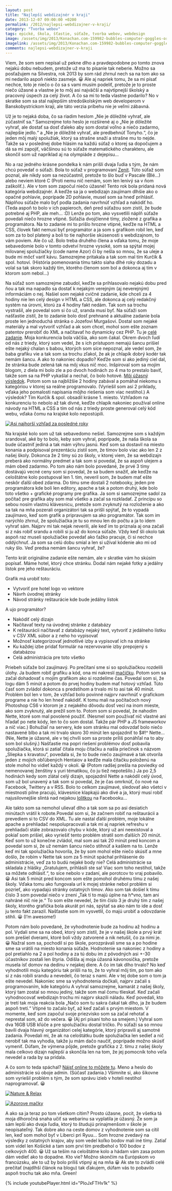 ```yaml
---
layout: post
title: "Najlepší webdizajnér v kraji"
date: 2013-12-07 09:00:00 +0200
permalink: /2012/najlepsi-webdizajner-v-kraji/
category: "Tvorba webov"
tags: epické, škola, šťastie, súťaže, tvorba webov, webdesign
image: /assets/img/2013/Konachan.com-159982-bubbles-computer-goggles-orange_hair-original-pink_eyes-skirt-thighhighs-uni-e1386369521348-300x300.jpg
imagelink: /assets/img/2013/Konachan.com-159982-bubbles-computer-goggles-orange_hair-original-pink_eyes-skirt-thighhighs-uni.jpg
comments: najlepsi-webdizajner-v-kraji
---
```

Viem, že som sem nepísal už pekne dlho a pravdepodobne po tomto znova nejakú dobu nebudem, pretože už ma to písanie tak neberie. Možno sa posťažujem na Silvestra, rok 2013 by som rád zhrnul nech sa na tom ako sa mi nedarilo aspoň niekto zasmeje. 😀 Ale aj napriek tomu, že sa mi písať nechce, toto je niečo o čo sa s vami musím podeliť, pretože je to proste niečo úžasné a vlastne je to môj asi najväčší a najvtipnejší školský a pracovný úspech za celý život. A čo sa mi to teda vlastne podarilo? No v skratke som sa stal najlepším stredoškolským web developerom v Banskobystrickom kraji, ale táto verzia príbehu nie je veľmi zábavná.

Už je to nejaká doba, čo sa riadim heslom „Nie je dôležité vyhrať, ale zúčastniť sa.“ Samozrejme toto heslo je rozšírené aj o „Nie je dôležité vyhrať, ale dostať sa dosť ďaleko aby som dostal voľno a niečo zadarmo, najlepšie jedlo.“ a „Nie je dôležité vyhrať, ale predbehnúť Tonyho.“, čo je jeden môj malý spolužiak, ktorý sa strašne snaží a strašne mu to nejde. Takže sa v poslednej dobe hlásim na každú súťaž o ktorej sa dopočujem a dá sa mi zapojiť, väčšinou sú to súťaže matematického charakteru, ale skončil som už napríklad aj na olympiáde z dejepisu…

No a raz jedného krásne pondelka k nám prišli dvaja ľudia s tým, že nám chcú povedať o súťaži. Bola to súťaž v programovaní [Zenit](https://zenit.svsbb.sk/). Túto súťaž som poznal, ale nikdy som sa nezúčastnil, pretože to šlo buď v Pascale (Blé…) alebo neviem ktoré C (Proti nemu nič nemám, som len lenivý sa v ňom zaškoliť.). Ale v tom som započul niečo úžasné! Tento rok bola pridaná nová kategória webdizajnér. A keďže sa ja o webdizajn zaujímam dlhšie ako o opačné pohlavie, poprípade 2D pohlavie, musel som sa hneď prihlásiť. Náplňou súťaže malo byť podla zadania navrhnúť vzhľad a nakódiť ho. (Teda aspoň to bolo v ich papieroch, deň pred súťažou som zistil, že bude potrebné aj PHP, ale meh… :D) Lenže po tom, ako vysvetlili náplň súťaže povedali niečo hrozne vtipné. Súťažia dvojčlenné tímy, zložené z grafika a programátora. Na to zadanie mi to prišlo hrozne vtipné, keďže na HTML a CSS, človek fakt nemusí byť programátor a ja som s grafikom robil len, keď som za to bol platený a boli to tie najhoršie skúsenosti s webdizajnom, to vám poviem. Ale čo už. Bolo treba druhého člena a vďaka tomu, že moje sebavedomie bolo v tomto odvetví hrozne vysoké, som sa spýtal mojej milovanej spolužiačky (code name Azor) či by nešla so mnou, že sa uleje a bude mi môcť variť kávu. Samozrejme pritakala a tak som mal tím Kurčík & spol. hotoví. (História pomenovania tímu takto siaha dlhé roky dozadu a volal sa tak skoro každý tím, ktorého členom som bol a dokonca aj tím v ktorom som nebol…)

Na súťaž som samozrejme zabudol, keďže sa prihlasovalo nejakú dobu pred ňou a tak ma napadlo sa dostať k nejakým verejným (aj neverejným) informáciám o nej. Našiel som nejaké cvičné zadanie, kde chceli za 4 hodiny nie len celý design v HTML a CSS, ale dokonca aj celý redakčný systém na úrovni, ktorú za 4 hodiny fakt nedám. Tak som sa trochu vystrašil, ale povedal som si čo už, sranda musí byť. Na súťaži som našťastie zistil, že to zadanie bolo dosť prehnané a aktuálne zadanie bola proste len jednoduchá stránka o Jozefovi Murgašovi. Dostal som nejaké materiály a mal vytvoriť vzhľad a ak som chcel, mohol som ešte zoznam patentov prerobiť do XML a načítavať ho dynamicky cez PHP. Tu je [celé zadanie](http://zenit.edu.sk/subory/ZENIT%20-Webdizajn.rar). Moja konkurencia bola väčšia, ako som čakal. Okrem dvoch ľudí od nás z triedy, ktorý som vedel, že s ich prístupom nemajú šancu prišiel ešte nejaký chalan s babou, ktorých som síce nepoznal, ale vedel som, že baba grafiku vie a tak som sa trochu zľakol, že ak je chlapík dobrý kodér tak nemám šancu. A ako to nakoniec dopadlo? Keďže som si ako jediný ciel dal, že stránka bude zelená tak na môj vkus nič moc. Inšpiroval som sa mojím blogom, z diela mi bolo zle a po dvoch hodinách zo 4 ma to prestalo baviť, takže som sa na PHP vykašlal a nechal, čo bolo hotové. [Môj úžasný výsledok](http://zenit.greenmanov.net/skola2013/). Potom som sa najbližšie 2 hodiny zabával a pomáhal niekomu s kategóriou v ktorej sa reálne programovalo. (Vyriešil som asi 2 príklady, vďaka jeho pomalosti napísania môjho riešenia som viac nestihol.) A výsledok? Tím Kurčík & spol. obsadil krásne 1. miesto. Vzhľadom na konkurenciu to nebolo až tak divné, keďže chlapík nakoniec používal online návody na HTML a CSS a tím od nás z triedy proste generoval celý kód webu, vďaka čomu na krajské kolo nepostúpili.

[![Asi najhorší vzhľad za posledné roky](/assets/img/2013/murgas-300x217.jpg)](/assets/img/2013/murgas.jpg)

Na krajské kolo som už tak sebavedomo nešiel. Samozrejme som s každým srandoval, aké by to bolo, keby som vyhral, poprípade, že naša škola sa bude účastniť jediná a tak mám výhru jasnú. Keď som sa dostavil na miesto konania a podpisoval prezentáciu zistil som, že tímov bolo viac ako len 2 z našej školy. Dokonca že 2 tímy sú zo školy, v ktorej viem, že sa webdizajn preberá ako normálny predmet a tak som si povedal, že sa aspoň ulejem a mám obed zadarmo. Po tom ako nám bolo povedané, že prvé 3 tímy dostávajú vecné ceny som si povedal, že sa budem snažiť, ale keďže na celoštátne kolo postupoval len 1. tím, neveril som, že budem mať ešte neskôr ďalší obed zdarma. Do tímu sme dostali 2 notebooky, jeden pre programátora kde boli len editory, apache a tak a potom druhý, kde bolo toto všetko + grafické programy pre grafika. Ja som si samozrejme sadol za počítač pre grafika aby som mal všetko a začal sa rozkladať. Z princípu so sebou nosím vlastnú klávesnicu, pretože som zvyknutý na rozloženie a ako sa tak na mňa pozerali organizátori tak sa prišli spýtať, že to vypadá zaujímavo, keď som grafik a pripravujem sa ako programátor. Tak som im narýchlo zhrnul, že spolužiačka je tu so mnou len do počtu a ja to idem vyhrať sám. Najprv mi tak nejak neverili, ale keď im to priznala aj ona začali si z nás robiť srandu a robili si ju až do konca súťaže. Vždy keď šli okolo tak aspoň raz museli spolužiačke povedať ako ťažko pracuje, či si nechce oddýchnuť. Ja som sa celú dobu smial a len si užíval kódenie ako mi od ruky šlo. Veď predsa nemám šancu vyhrať, že?

Tento krát originálne zadanie ešte nemám, ale v skratke vám ho skúsim popísať. Máme hotel, ktorý chce stránku. Dodal nám nejaké fotky a jedálny lístok pre jeho reštauráciu.

Grafik má urobiť toto:

- Vytvoriť pre hotel logo vo vektore
- Návrh úvodnej stránky
- Návod stránky reštaurácie kde bude jedálny lístok

A ujo programátor?

- Nakódiť celý dizajn
- Načítavať texty na úvodnej stránke z databázy
- K reštaurácii načítavať z databázy nejaký text, vytvoriť z jedálneho lístku v CSV XML súbor a z neho ho vypisovať
- Možnosť kategorizovať jednotlivé izby a vypisovať ich na stránke
- Ku každej izbe pridať formulár na rezervovanie izby prepojený s databázou
- Celá administrácia pre toto všetko

Priebeh súťaže bol zaujímavý. Po prečítaní sme si so spolužiačkou rozdelili úlohy. Ja budem robiť grafiku a kód, ona mi nakreslí [mačičku](/assets/img/2013/e07099da43bf9e5e9f4b84e5e93773e5.gif). Potom som sa začal dohadovať s mojím grafikom ako si rozdelíme čas. Povedal som si, že logu dám 5 minút a potom do prvej hodiny budem mať hotový vzhľad. Túto časť som zvládol dokonca s predstihom a trvalo mi to asi tak 40 minút. Problém bol len v tom, že vzhľad bolo povinné najprv navrhnúť v grafickom programe a nie ho len hneď nakódiť. K tomu mali na počítačoch nový Photoshop CS6 v ktorom je z nejakého dôvodu dosť vecí na inom mieste, ako som zvyknutý, ale prežil som to. Potom som si povedal, že nahodím Nette, ktoré som mal povolené použiť. (Nesmel som používať nič vlastné ani hľadať po nete kódy, len to čo som dostal. Takže pár PHP a JS frameworkov a nič viac.) Bohužiaľ na servery, kde som stránku mal odovzdať bolo niečo nastavené blbo a tak mi trvalo skoro 30 minút len spojazdniť to $#!^ Nette… (Nie, Nette je úžasné, ale v tej chvíli som sa proste príliš ponáhľal na to aby som bol slušný.) Našťastie ma popri riešení problémov dosť pobavila spolužiačka, ktorá si zatiaľ čítala moju čítačku a našla priečinok s názvom „Sliepka s kravatou“, povedala si, že to bude niečo zaujímavé a tak otvorila jeden z mojich obľúbených Hentaiov a keďže mala čítačku položenú na stole mohol ho vidieť každý v okolí. 😀 (Potom radšej prešla na poviedky od nemenovanej ženštiny s yuri tématikou, čo ju tiež nepotešilo.) Ja po 2,5 hodinách kedy som zlátal celý dizajn, spojazdnil Nette a nakódil celý úvod, som už bol unavený a tak som si povedal, že je čas omrknúť, čo nové na Facebook, Twittery a v RSS. Bolo to celkom zaujímavé, sledovať ako všetci v miestnosti pilne pracujú, klávesnice klapkajú ako divé a ja, ktorý musí robiť najusilovnejšie slintá nad nejakou [lolitkou](/assets/img/2013/2013-12-06-06.30.50.jpeg) na Facebooku…

Ale takto som sa nemohol ulievať dlho a tak som sa po asi desiatich minútach vrátil k robote.Povedal som si, že začnem robiť na reštaurácii a prevediem si to CSV do XML. Tu ale nastal ďalší problém, moje lokálne apache a prehliadač nespolupracovali a tak mi aj napriek refreshu v prehliadači stále zobrazovalo chybu v kóde, ktorý už ani neexistoval a pokiaľ som prišiel, ako vyriešiť tento problém stratil som ďalších 20 minút. Keď som to už konečne zvládol, mal som asi tak 20 minút pred koncom a povedal som si, že už nemám šancu niečo stihnúť a kašlem na to. Lenže keď mi tak spolužiačka hovorila, že by som mohol ešte niečo skúsiť a mne došlo, že robím v Nette tak som za 5 minút spáchal prihlásenie do administrácie, veď za to budú nejaké body nie? Celá administrácie sa skladala z hlášky „Gratulujem, prihlásili ste sa! Viac som toho nestihol, takže sa môžete odhlásiť.“, to síce nebolo v zadaní, ale porotcov to vraj pobavilo. 😀 Asi tak 5 minút pred koncom som ešte pomohol druhému tímu z našej školy. Vďaka tomu ako fungovala url k mojej stránke nebol problém si pozrieť, ako vypadajú stránky ostatných tímov. Ako som tak došiel k tímu číslo 3 som povedal niečo v znení „Tak tí to majú úplne na h*vno, tam ani nahráné nič nie je.“ To som ešte nevedel, že tím číslo 3 je druhý tím z našej školy, ktorého grafička bola akurát pri nás, spýtať sa ako nám to ide a dosť ju tento fakt zarazil. Našťastie som im vysvetlil, čo majú urobiť a odovzdanie stihli. 😀 (I’m awesome!)

Potom nám bolo povedané, že vyhodnotenie bude za hodinu až hodinu a pol. Vydali sme sa na obed, ktorý som zistil, že je v našej škole a prvý krát som prešiel dverami, ktoré boli vždy zatvorené a nik netušil, čo za nimi je. 😀 Nažral som sa, pochodil si po škole, porozprávali sme sa a po hodine sme sa vrátili na miesto konania súťaže. Hodnotenie sa nakoniec z hodiny a pol pretiahlo na 2 a pol hodiny a za tú dobu im z pôvodných asi +-30 účastníkov zostali len štyria. Odišla aj moja úžasná kávonosička, pretože musela ísť domov na dedinu v nejakej diere.  A čo im tak dlho trvalo? No keď vyhodnotili moju kategóriu tak prišli na to, že to vyhral môj tím, po tom ako si z nás robili srandu a nevedeli, čo teraz s nami. Ale v tej dobe som o tom ja ešte nevedel. Nakoniec sme sa vyhodnotenia dočkali, najprv začali s programovaním, kde kategóriu A vyhral samozrejme, kamarát z našej školy, ktorý tam zostal so mnou jediný, takže som mal čomu tlieskať. Keď začali vyhodnocovať webdizajn trochu mi najprv skazili náladu. Keď povedali, kto je tretí tak moja reakcia bola „Načo som tu sakra čakal tak dlho, ja že budem aspoň tretí.“ Vtipné to začalo byť, až keď začali s prvým miestom. V momente, keď som započul svoje priezvisko som sa začal rehotať a neprestal som, až do večera. 😀 (Aj pri písaní toho sa smejem.) Vyhral som dva 16GB USB kľúče a pre spolužiačku dostal tričko. Po súťaži sa so mnou bavili dvaja hlavný organizátori celej kategórie, ktorý pripravili aj samotné zadania. Povedali mi, že ak na celoštátku bude spolužiačka len sedieť a nič nerobiť tak ma vyhodia, takže ju mám dačo naučiť, poprípade možno skúsiť vymeniť. Dúfam, že výmena pôjde, pretože grafička z 2. tímu z našej školy mala celkovo dizajn najlepší a skončila len na tom, že jej pomocník toho veľa nevedel a rada by sa pridala.

A čo som to teda spáchal? [Nájsť online to môžete tu](http://zenit.greenmanov.net/kraj2013/). Meno a heslo do administrácie sú oboje admin. (Súčasť zadania.) Všimnite si, ako šikovne som vyriešil problém s tým, že som správu izieb v hoteli nestihol naprogramovať. 😀

[![Nature & Relax](/assets/img/2013/hotel-300x288.jpg)](/assets/img/2013/hotel.jpg)

[![Azorove mačky](/assets/img/2013/nekos-300x218.jpg)](/assets/img/2013/nekos.jpg)

A ako sa ja teraz po tom všetkom cítim? Prosto úžasne, pocit, že všetka tá moja dlhoročná snaha učiť sa webarinu sa vyplatila je úžasný. Že som ja sám lepší ako dvaja ľudia, ktorý to študujú prinajmenšom v škole je neopísateľný. Tak dobre ako na ceste domov z vyhodnotenie som sa cítil len, keď som mohol byť v Liberci pri Ryuu… Som hrozne zvedavý na výsledky z ostatných krajov, aby som vedel koľko bodov mali iné tímy. Zatiaľ som videl len Košické a tam som prví tím predbehol o 100 bodov z celkových 400. 😀 Už sa teším na celoštátne kolo a hádam vám zasa potom dám vedieť ako to dopadne. Kto vie? Možno skončím na Európskom vo francúzsku, ale to už by bolo príliš vtipný aj na mňa 😀 Ak ste to zvládli celé prečítať (najdlhší článok na blogu) tak ďakujem, dúfam vás to pobavilo aspoň trochu tak ako mňa. Green!

{% include youtubePlayer.html id="PIoJxFTHv1k" %}
